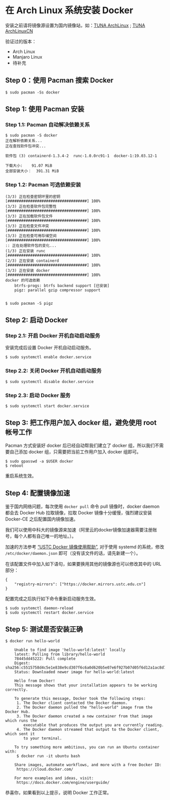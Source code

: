 # 在 Arch Linux 系统安装 Docker

安装之前请将镜像源设置为国内镜像站，如：[TUNA ArchLinux](https://mirrors.tuna.tsinghua.edu.cn/help/archlinux/) ; [TUNA ArchLinuxCN](https://mirrors.tuna.tsinghua.edu.cn/help/archlinuxcn/)

验证过的版本：

- Arch Linux
- Manjaro Linux
- 待补充


## Step 0：使用 Pacman 搜索 Docker

    $ sudo pacman -Ss docker

## Step 1: 使用 Pacman 安装

### Step 1.1: Pacman 自动解决依赖关系

    $ sudo pacman -S docker
	正在解析依赖关系...
	正在查找软件包冲突...

	软件包 (3) containerd-1.3.4-2  runc-1.0.0rc91-1  docker-1:19.03.12-1

	下载大小:    91.07 MiB
	全部安装大小：  391.31 MiB


### Step 1.2: Pacman 可选依赖安装

	(3/3) 正在检查密钥环里的密钥                                     [###################################] 100%
	(3/3) 正在检查软件包完整性                                       [###################################] 100%
	(3/3) 正在加载软件包文件                                         [###################################] 100%
	(3/3) 正在检查文件冲突                                           [###################################] 100%
	(3/3) 正在检查可用存储空间                                       [###################################] 100%
	:: 正在处理软件包的变化...
	(1/3) 正在安装 runc                                              [###################################] 100%
	(2/3) 正在安装 containerd                                        [###################################] 100%
	(3/3) 正在安装 docker                                            [###################################] 100%
	docker 的可选依赖
		btrfs-progs: btrfs backend support [已安装]
		pigz: parallel gzip compressor support


    $ sudo pacman -S pigz


## Step 2: 启动 Docker

### Step 2.1: 开启 Docker 开机自动启动服务

  安装完成后设置 Docker 开机自动启动服务。

    $ sudo systemctl enable docker.service


### Step 2.2: 关闭 Docker 开机自动启动服务

    $ sudo systemctl disable docker.service


### Step 2.3: 启动 Docker 服务

    $ sudo systemctl start docker.service


## Step 3: 把工作用户加入 docker 组，避免使用 root 帐号工作

  Pacman 方式安装好 docker 后已经自动帮我们建立了 docker 组，所以我们不需要自己添加 docker 组，只需要把当前工作用户加入 docker 组即可。

    $ sudo gpasswd -a $USER docker
    $ reboot


  重启系统生效。


## Step 4: 配置镜像加速

  鉴于国内网络问题，每次使用 `docker pull` 命令 pull 镜像时，docker daemon 都会去 Docker Hub 拉取镜像，拉取 Docker 镜像十分缓慢，强烈建议安装 Docker-CE 之后配置国内镜像加速。

  我们可以使用中科大的镜像源来加速（阿里云的docker镜像加速器需要注册账号，每个人都有自己唯一的地址。）。

  加速的方法参考 [“USTC Docker 镜像使用帮助”](https://lug.ustc.edu.cn/wiki/mirrors/help/docker), 对于使用 systemd 的系统，修改 `/etc/docker/daemon.json` 即可（没有该文件的话，请先新建一个）。

  在该配置文件中加入如下语句，如果要换用其他的镜像源也可以修改其中的 URL 部分：

    {
        "registry-mirrors": ["https://docker.mirrors.ustc.edu.cn"]
    }


  配置完成之后执行如下命令重新启动服务生效。


    $ sudo systemctl daemon-reload
    $ sudo systemctl restart docker.service


## Step 5: 测试是否安装正确

    $ docker run hello-world

        Unable to find image 'hello-world:latest' locally
        latest: Pulling from library/hello-world
        78445dd45222: Pull complete
        Digest: sha256:c5515758d4c5e1e838e9cd307f6c6a0d620b5e07e6f927b07d05f6d12a1ac8d7
        Status: Downloaded newer image for hello-world:latest

        Hello from Docker!
        This message shows that your installation appears to be working correctly.

        To generate this message, Docker took the following steps:
         1. The Docker client contacted the Docker daemon.
         2. The Docker daemon pulled the "hello-world" image from the Docker Hub.
         3. The Docker daemon created a new container from that image which runs the
            executable that produces the output you are currently reading.
         4. The Docker daemon streamed that output to the Docker client, which sent it
            to your terminal.

        To try something more ambitious, you can run an Ubuntu container with:
         $ docker run -it ubuntu bash

        Share images, automate workflows, and more with a free Docker ID:
         https://cloud.docker.com/

        For more examples and ideas, visit:
         https://docs.docker.com/engine/userguide/


  恭喜你，如果看到以上提示，说明 Docker 工作正常。
